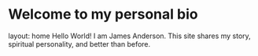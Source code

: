 # Welcome to my personal bio

layout: home
Hello World! I am James Anderson.
This site shares my story, spiritual personality, and better than before.
